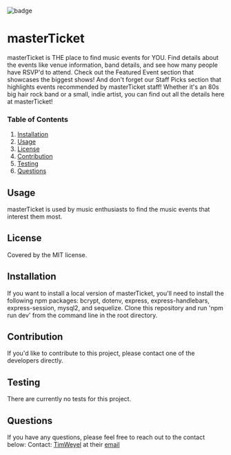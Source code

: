 
![badge](https://img.shields.io/badge/license-MIT-brightgreen)

# masterTicket

 masterTicket is THE place to find music events for YOU. Find details about the events like venue information, band details, and see how many people have RSVP'd to attend. Check out the Featured Event section that showcases the biggest shows! And don't forget our Staff Picks section that highlights events recommended by masterTicket staff! Whether it's an 80s big hair rock band or a small, indie artist, you can find out all the details here at masterTicket!

### Table of Contents
1. [Installation](#installation)
2. [Usage](#usage)
3. [License](#license)
4. [Contribution](#contribution)
5. [Testing](#testing)
6. [Questions](#questions)

## Usage
masterTicket is used by music enthusiasts to find the music events that interest them most.

## License
Covered by the MIT license.

## Installation
If you want to install a local version of masterTicket, you'll need to install the following npm packages: bcrypt, dotenv, express, express-handlebars, express-session, mysql2, and sequelize. Clone this repository and run 'npm run dev' from the command line in the root directory.

## Contribution
If you'd like to contribute to this project, please contact one of the developers directly.

## Testing
There are currently no tests for this project.

## Questions
If you have any questions, please feel free to reach out to the contact below:
Contact: 
[TimWeyel](https://github.com/TimWeyel) at their [email](mailto:%20tweyel@gmail.com) </br>
